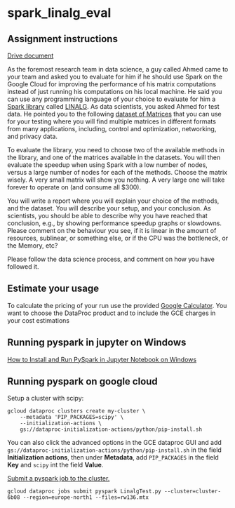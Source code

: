 # spark_linalg_eval

## Assignment instructions

[Drive document](https://docs.google.com/document/d/1D6xGA-gf5tV6njvIIySMIDXnS7Ay0YAI2eoepXWoX8c/edit)

As the foremost research team in data science, a guy called Ahmed came to your team and asked you to evaluate for him if he should use Spark on the Google Cloud for improving the performance of his matrix computations instead of just running his computations on his local machine. He said you can use any programming language of your choice to evaluate for him a [Spark library](http://spark.apache.org/docs/2.4.3/api/python/pyspark.mllib.html#module-pyspark.mllib.linalg) called [LINALG](https://shivaram.org/publications/matrix-spark-kdd.pdf). As data scientists, you asked Ahmed for test data. He pointed you to the following [dataset of Matrices](https://sparse.tamu.edu/) that you can use for your testing where you will find multiple matrices in different formats from many applications, including, control and optimization, networking, and privacy data.

To evaluate the library, you need to choose two of the available methods in the library, and one of the matrices available in the datasets. You will then evaluate the speedup when using Spark with a low number of nodes, versus a large number of nodes for each of the methods. Choose the matrix wisely. A very small matrix will show you nothing. A very large one will take forever to operate on (and consume all $300).   

You will write a report where you will explain your choice of the methods, and the dataset. You will describe your setup, and your conclusion. As scientists, you should be able to describe why you have reached that conclusion, e.g., by showing performance speedup graphs or slowdowns. Please comment on the behaviour you see, if it is linear in the amount of resources, sublinear, or something else, or if the CPU was the bottleneck, or the Memory, etc? 

Please follow the data science process, and comment on how you have followed it.

## Estimate your usage

To calculate the pricing of your run use the provided [Google Calculator](https://cloud.google.com/products/calculator/). You want to choose the DataProc product and to include the GCE charges in your cost estimations


## Running pyspark in jupyter on Windows

[How to Install and Run PySpark in Jupyter Notebook on Windows](https://changhsinlee.com/install-pyspark-windows-jupyter/)

## Running pyspark on google cloud

Setup a cluster with scipy:
```
gcloud dataproc clusters create my-cluster \
    --metadata 'PIP_PACKAGES=scipy' \
    --initialization-actions \
    gs://dataproc-initialization-actions/python/pip-install.sh
```
You can also click the advanced options in the GCE dataproc GUI and add `gs://dataproc-initialization-actions/python/pip-install.sh` in the field **Initialization actions**, then under **Metadata**, add `PIP_PACKAGES` in the field **Key** and `scipy` int the field **Value**.

[Submit a pyspark job to the cluster.](https://cloud.google.com/sdk/gcloud/reference/dataproc/jobs/submit/pyspark)

```
gcloud dataproc jobs submit pyspark LinalgTest.py --cluster=cluster-6b08 --region=europe-north1 --files=rw136.mtx
```
